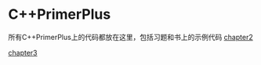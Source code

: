 # C++PrimerPlus
所有C++PrimerPlus上的代码都放在这里，包括习题和书上的示例代码
[chapter2](ExerciseSource/chapter2)

[chapter3](ExerciseSource/chapter3)

